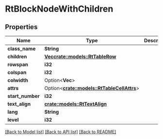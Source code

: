 # RtBlockNodeWithChildren

## Properties

Name | Type | Description | Notes
------------ | ------------- | ------------- | -------------
**class_name** | **String** |  | 
**children** | [**Vec<crate::models::RtTableRow>**](RtTableRow.md) |  | 
**rowspan** | **i32** |  | 
**colspan** | **i32** |  | 
**colwidth** | Option<**Vec<i32>**> |  | [optional]
**attrs** | Option<[**crate::models::RtTableCellAttrs**](RtTableCellAttrs.md)> |  | [optional]
**start_number** | **i32** |  | 
**text_align** | [**crate::models::RtTextAlign**](RtTextAlign.md) |  | 
**lang** | **String** |  | 
**level** | **i32** |  | 

[[Back to Model list]](../README.md#documentation-for-models) [[Back to API list]](../README.md#documentation-for-api-endpoints) [[Back to README]](../README.md)


